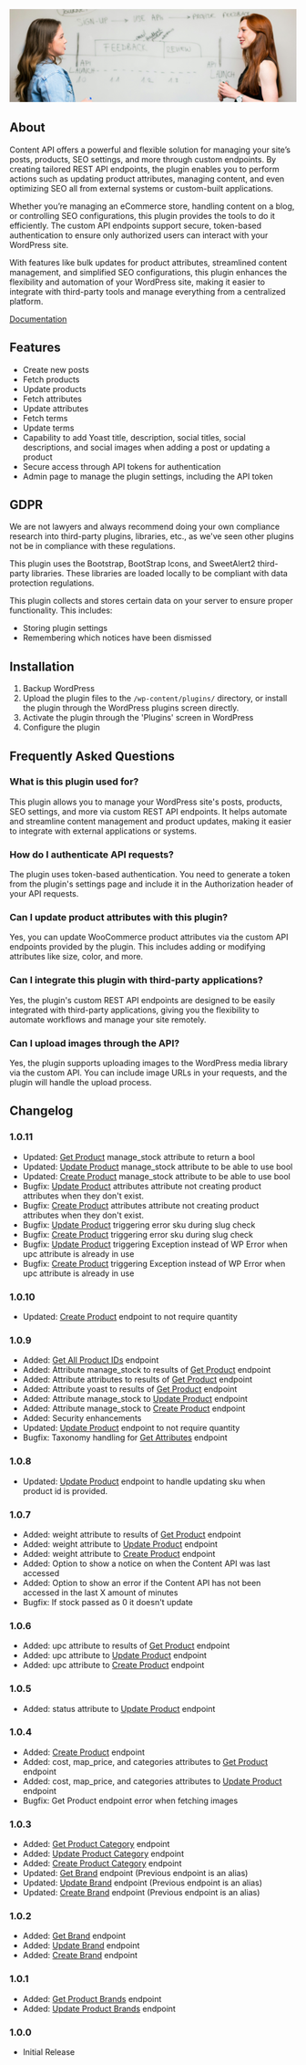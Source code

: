 ![Content API Banner](.wordpress-org/banner-1880x609.png)

## About

Content API offers a powerful and flexible solution for managing your site’s posts, products, SEO settings, and more through custom endpoints. By creating tailored REST API endpoints, the plugin enables you to perform actions such as updating product attributes, managing content, and even optimizing SEO all from external systems or custom-built applications.

Whether you’re managing an eCommerce store, handling content on a blog, or controlling SEO configurations, this plugin provides the tools to do it efficiently. The custom API endpoints support secure, token-based authentication to ensure only authorized users can interact with your WordPress site.

With features like bulk updates for product attributes, streamlined content management, and simplified SEO configurations, this plugin enhances the flexibility and automation of your WordPress site, making it easier to integrate with third-party tools and manage everything from a centralized platform.

[Documentation](https://www.polyplugins.com/docs/content-api/)

## Features

- Create new posts
- Fetch products
- Update products
- Fetch attributes
- Update attributes
- Fetch terms
- Update terms
- Capability to add Yoast title, description, social titles, social descriptions, and social images when adding a post or updating a product
- Secure access through API tokens for authentication
- Admin page to manage the plugin settings, including the API token

## GDPR

We are not lawyers and always recommend doing your own compliance research into third-party plugins, libraries, etc., as we've seen other plugins not be in compliance with these regulations.

This plugin uses the Bootstrap, BootStrap Icons, and SweetAlert2 third-party libraries. These libraries are loaded locally to be compliant with data protection regulations.

This plugin collects and stores certain data on your server to ensure proper functionality. This includes:

- Storing plugin settings
- Remembering which notices have been dismissed

## Installation

1. Backup WordPress
2. Upload the plugin files to the `/wp-content/plugins/` directory, or install the plugin through the WordPress plugins screen directly.
3. Activate the plugin through the 'Plugins' screen in WordPress
4. Configure the plugin

## Frequently Asked Questions

### What is this plugin used for?

This plugin allows you to manage your WordPress site's posts, products, SEO settings, and more via custom REST API endpoints. It helps automate and streamline content management and product updates, making it easier to integrate with external applications or systems.

### How do I authenticate API requests?

The plugin uses token-based authentication. You need to generate a token from the plugin's settings page and include it in the Authorization header of your API requests.

### Can I update product attributes with this plugin?

Yes, you can update WooCommerce product attributes via the custom API endpoints provided by the plugin. This includes adding or modifying attributes like size, color, and more.

### Can I integrate this plugin with third-party applications?

Yes, the plugin's custom REST API endpoints are designed to be easily integrated with third-party applications, giving you the flexibility to automate workflows and manage your site remotely.

### Can I upload images through the API?

Yes, the plugin supports uploading images to the WordPress media library via the custom API. You can include image URLs in your requests, and the plugin will handle the upload process.

## Changelog

### 1.0.11
* Updated: [Get Product](https://www.polyplugins.com/docs/content-api/api/get-product/) manage_stock attribute to return a bool
* Updated: [Update Product](https://www.polyplugins.com/docs/content-api/api/update-product/) manage_stock attribute to be able to use bool
* Updated: [Create Product](https://www.polyplugins.com/docs/content-api/api/create-product/) manage_stock attribute to be able to use bool
* Bugfix: [Update Product](https://www.polyplugins.com/docs/content-api/api/update-product/) attributes attribute not creating product attributes when they don't exist.
* Bugfix: [Create Product](https://www.polyplugins.com/docs/content-api/api/create-product/) attributes attribute not creating product attributes when they don't exist.
* Bugfix: [Update Product](https://www.polyplugins.com/docs/content-api/api/update-product/) triggering error sku during slug check
* Bugfix: [Create Product](https://www.polyplugins.com/docs/content-api/api/create-product/) triggering error sku during slug check
* Bugfix: [Update Product](https://www.polyplugins.com/docs/content-api/api/update-product/) triggering Exception instead of WP Error when upc attribute is already in use
* Bugfix: [Create Product](https://www.polyplugins.com/docs/content-api/api/create-product/) triggering Exception instead of WP Error when upc attribute is already in use

### 1.0.10
* Updated: [Create Product](https://www.polyplugins.com/docs/content-api/api/create-product/) endpoint to not require quantity

### 1.0.9
* Added: [Get All Product IDs](https://www.polyplugins.com/docs/content-api/api/get-all-product-ids/) endpoint
* Added: Attribute manage_stock to results of [Get Product](https://www.polyplugins.com/docs/content-api/api/get-product/) endpoint
* Added: Attribute attributes to results of [Get Product](https://www.polyplugins.com/docs/content-api/api/get-product/) endpoint
* Added: Attribute yoast to results of [Get Product](https://www.polyplugins.com/docs/content-api/api/get-product/) endpoint
* Added: Attribute manage_stock to [Update Product](https://www.polyplugins.com/docs/content-api/api/update-product/) endpoint
* Added: Attribute manage_stock to [Create Product](https://www.polyplugins.com/docs/content-api/api/create-product/) endpoint
* Added: Security enhancements
* Updated: [Update Product](https://www.polyplugins.com/docs/content-api/api/update-product/) endpoint to not require quantity
* Bugfix: Taxonomy handling for [Get Attributes](https://www.polyplugins.com/docs/content-api/api/get-attributes/) endpoint

### 1.0.8
* Updated: [Update Product](https://www.polyplugins.com/docs/content-api/api/update-product/) endpoint to handle updating sku when product id is provided.

### 1.0.7
* Added: weight attribute to results of [Get Product](https://www.polyplugins.com/docs/content-api/api/get-product/) endpoint
* Added: weight attribute to [Update Product](https://www.polyplugins.com/docs/content-api/api/update-product/) endpoint
* Added: weight attribute to [Create Product](https://www.polyplugins.com/docs/content-api/api/create-product/) endpoint
* Added: Option to show a notice on when the Content API was last accessed
* Added: Option to show an error if the Content API has not been accessed in the last X amount of minutes
* Bugfix: If stock passed as 0 it doesn't update

### 1.0.6
* Added: upc attribute to results of [Get Product](https://www.polyplugins.com/docs/content-api/api/get-product/) endpoint
* Added: upc attribute to [Update Product](https://www.polyplugins.com/docs/content-api/api/update-product/) endpoint
* Added: upc attribute to [Create Product](https://www.polyplugins.com/docs/content-api/api/create-product/) endpoint

### 1.0.5
* Added: status attribute to [Update Product](https://www.polyplugins.com/docs/content-api/api/update-product/) endpoint

### 1.0.4
* Added: [Create Product](https://www.polyplugins.com/docs/content-api/api/create-product/) endpoint
* Added: cost, map_price, and categories attributes to [Get Product](https://www.polyplugins.com/docs/content-api/api/get-product/) endpoint
* Added: cost, map_price, and categories attributes to [Update Product](https://www.polyplugins.com/docs/content-api/api/update-product/) endpoint
* Bugfix: Get Product endpoint error when fetching images

### 1.0.3

* Added: [Get Product Category](https://www.polyplugins.com/docs/content-api/api/get-product-category/) endpoint
* Added: [Update Product Category](https://www.polyplugins.com/docs/content-api/api/update-product-category/) endpoint
* Added: [Create Product Category](https://www.polyplugins.com/docs/content-api/api/create-product-category/) endpoint
* Updated: [Get Brand](https://www.polyplugins.com/docs/content-api/api/get-brand/) endpoint (Previous endpoint is an alias)
* Updated: [Update Brand](https://www.polyplugins.com/docs/content-api/api/update-brand/) endpoint (Previous endpoint is an alias)
* Updated: [Create Brand](https://www.polyplugins.com/docs/content-api/api/create-brand/) endpoint (Previous endpoint is an alias)

### 1.0.2

* Added: [Get Brand](https://www.polyplugins.com/docs/content-api/api/get-brand/) endpoint
* Added: [Update Brand](https://www.polyplugins.com/docs/content-api/api/update-brand/) endpoint
* Added: [Create Brand](https://www.polyplugins.com/docs/content-api/api/create-brand/) endpoint

### 1.0.1

* Added: [Get Product Brands](https://www.polyplugins.com/docs/content-api/api/get-product-brands/) endpoint
* Added: [Update Product Brands](https://www.polyplugins.com/docs/content-api/api/update-product-brands/) endpoint

### 1.0.0

* Initial Release